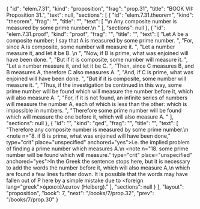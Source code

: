 {
  "id": "elem.7.31",
  "kind": "proposition",
  "frag": "prop.31",
  "title": "BOOK VII: Proposition 31.",
  "text": null,
  "sections": [
    {
      "id": "elem.7.31.theorem",
      "kind": "theorem",
      "frag": "",
      "title": "",
      "text": [
        "\n       Any composite number is measured by some prime number.\n      "
      ],
      "sections": null
    },
    {
      "id": "elem.7.31.proof",
      "kind": "proof",
      "frag": "",
      "title": "",
      "text": [
        "Let A be a composite number; I say that A is measured by some prime number. ",
        "For, since A is composite, some number will measure it. ",
        "Let a number measure it, and let it be B. \n      ",
        "Now, if B is prime, what was enjoined will have been done. ",
        "But if it is composite, some number will measure it. ",
        "Let a number measure it, and let it be C. ",
        "Then, since C measures B, and B measures A, therefore C also measures A. ",
        "And, if C is prime, what was enjoined will have been done. ",
        "But if it is composite, some number will measure it. ",
        "Thus, if the investigation be continued in this way, some prime number will be found which will measure the number before it, which will also measure A. ",
        "For, if it is not found, an infinite series of numbers will measure the number A, each of which is less than the other: which is impossible in numbers. ",
        "Therefore some prime number will be found which will measure the one before it, which will also measure A. "
      ],
      "sections": null
    },
    {
      "id": "",
      "kind": "qed",
      "frag": "",
      "title": "",
      "text": [
        "Therefore any composite number is measured by some prime number.\n       <note n=\"8. if B is prime, what was enjoined will have been done,\" type=\"crit\" place=\"unspecified\" anchored=\"yes\">i.e. the implied problem of finding a prime number which measures A.</note>\n       <note n=\"18. some prime number will be found which will measure.\" type=\"crit\" place=\"unspecified\" anchored=\"yes\">In the Greek the sentence stops here, but it is necessary to add the words <quote>the number before it, which will also measure A,</quote>\n which are found a few lines further down. It is possible that the words may have fallen out of P here by a simple mistake due to <foreign lang=\"greek\">ὁμοιοτέλευτον</foreign> (Heiberg).</note>"
      ],
      "sections": null
    }
  ],
  "layout": "proposition",
  "book": 7,
  "next": "/books/7/prop.32",
  "prev": "/books/7/prop.30"
}
